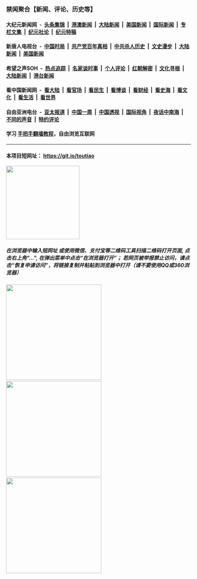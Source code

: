 ### 禁闻聚合【新闻、评论、历史等】

#### 大纪元新闻网 &nbsp;-&nbsp; [头条集锦](indexes/E头条集锦.md?t=02082333) &nbsp;|&nbsp; [港澳新闻](indexes/E港澳新闻.md?t=02082333)  &nbsp;|&nbsp; [大陆新闻](indexes/E大陆新闻.md?t=02082333) &nbsp;|&nbsp; [美国新闻](indexes/E美国新闻.md?t=02082333) &nbsp;|&nbsp; [国际新闻](indexes/E国际新闻.md?t=02082333) &nbsp;|&nbsp; [专栏文集](indexes/E专栏文集.md?t=02082333) &nbsp;|&nbsp; [纪元社论](indexes/E纪元社论.md?t=02082333) &nbsp;|&nbsp; [纪元特稿](indexes/E纪元特稿.md?t=02082333) 

#### 新唐人电视台 &nbsp;-&nbsp; [中国时局](indexes/N中国时局.md?t=02082333) &nbsp;|&nbsp; [共产党百年真相](indexes/N共产党百年真相.md?t=02082333) &nbsp;|&nbsp; [中共杀人历史](indexes/N中共杀人历史.md?t=02082333) &nbsp;|&nbsp; [文史漫步](indexes/N文史漫步.md?t=02082333) &nbsp;|&nbsp; [大陆新闻](indexes/N大陆新闻.md?t=02082333) &nbsp;|&nbsp; [美国新闻](indexes/N美国新闻.md?t=02082333)

#### 希望之声SOH &nbsp;-&nbsp; [热点追踪](indexes/H热点追踪.md?t=02082333) &nbsp;|&nbsp; [名家谈时事](indexes/H名家谈时事.md?t=02082333) &nbsp;|&nbsp; [个人评论](indexes/H个人评论.md?t=02082333)  &nbsp;|&nbsp; [红朝解密](indexes/H红朝解密.md?t=02082333) &nbsp;|&nbsp; [文化寻根](indexes/H文化寻根.md?t=02082333) &nbsp;|&nbsp; [大陆新闻](indexes/H大陆新闻.md?t=02082333) &nbsp;|&nbsp; [港台新闻](indexes/H港台新闻.md?t=02082333)

#### 看中国新闻网 &nbsp;-&nbsp; [看大陆](indexes/S看大陆.md?t=02082333) &nbsp;|&nbsp; [看官场](indexes/S看官场.md?t=02082333) &nbsp;|&nbsp; [看民生](indexes/S看民生.md?t=02082333)  &nbsp;|&nbsp; [看博谈](indexes/S看博谈.md?t=02082333) &nbsp;|&nbsp; [看财经](indexes/S看财经.md?t=02082333) &nbsp;|&nbsp; [看史海](indexes/S看史海.md?t=02082333) &nbsp;|&nbsp; [看文化](indexes/S看文化.md?t=02082333) &nbsp;|&nbsp; [看生活](indexes/S看生活.md?t=02082333) &nbsp;|&nbsp; [看世界](indexes/S看世界.md?t=02082333)

#### 自由亚洲电台 &nbsp;-&nbsp; [亚太报道](indexes/R亚太报道.md?t=02082333) &nbsp;|&nbsp; [中国一周](indexes/R中国一周.md?t=02082333) &nbsp;|&nbsp; [中国透视](indexes/R中国透视.md?t=02082333)  &nbsp;|&nbsp; [国际视角](indexes/R国际视角.md?t=02082333) &nbsp;|&nbsp; [夜话中南海](indexes/R夜话中南海.md?t=02082333) &nbsp;|&nbsp; [不同的声音](indexes/R不同的声音.md?t=02082333) &nbsp;|&nbsp; [特约评论](indexes/R特约评论.md?t=02082333)

#### 学习 [手把手翻墙教程](https://github.com/gfw-breaker/guides/wiki)，自由浏览互联网

----

#### 本项目短网址： https://git.io/toutiao
<img src="https://raw.githubusercontent.com/gfw-breaker/banned-news/master/scripts/img/qr.png" width="200px"/>  

##### 在浏览器中输入短网址 或使用微信、支付宝等二维码工具扫描二维码打开页面, 点击右上角"...", 在弹出菜单中点击“在浏览器打开”； 若网页被举报禁止访问，请点击“恢复申请访问”，将链接复制并粘贴到浏览器中打开（请不要使用QQ或360浏览器）

<img src="https://raw.githubusercontent.com/gfw-breaker/banned-news/master/scripts/img/1.png" width="260px"/> &nbsp; <img src="https://raw.githubusercontent.com/gfw-breaker/banned-news/master/scripts/img/2.png" width="260px"/> &nbsp; <img src="https://raw.githubusercontent.com/gfw-breaker/banned-news/master/scripts/img/3.png" width="260px"/>
